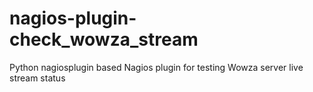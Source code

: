 # nagios-plugin-check_wowza_stream
Python nagiosplugin based Nagios plugin for testing Wowza server live stream status
